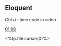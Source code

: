 


## Eloquent

Ctrl+i : time code in video


[01:08](https://www.youtube.com/watch?v=GQXVWtNkeZw#t=68.05336)


<%tp.file.cursor(0)%>